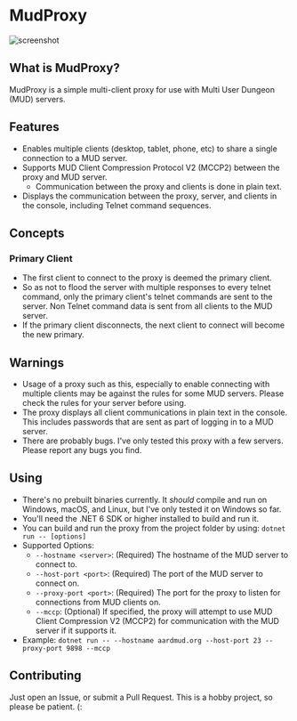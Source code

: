 ﻿# MudProxy
 
![screenshot](https://user-images.githubusercontent.com/114417/163694839-1b3c6dc5-b092-45ed-ade6-afb13d07315d.png)

## What is MudProxy?

MudProxy is a simple multi-client proxy for use with Multi User Dungeon (MUD) servers.

## Features

 * Enables multiple clients (desktop, tablet, phone, etc) to share a single connection to a MUD server.
 * Supports MUD Client Compression Protocol V2 (MCCP2) between the proxy and MUD server.
   * Communication between the proxy and clients is done in plain text.
 * Displays the communication between the proxy, server, and clients in the console, including Telnet command sequences.

## Concepts

### Primary Client

 * The first client to connect to the proxy is deemed the primary client.
 * So as not to flood the server with multiple responses to every telnet command, only the primary client's telnet commands are sent to the server. Non Telnet command data is sent from all clients to the MUD server.
 * If the primary client disconnects, the next client to connect will become the new primary.

## Warnings

 * Usage of a proxy such as this, especially to enable connecting with multiple clients may be against the rules for some MUD servers. Please check the rules for your server before using.
 * The proxy displays all client communications in plain text in the console. This includes passwords that are sent as part of logging in to a MUD server.
 * There are probably bugs. I've only tested this proxy with a few servers. Please report any bugs you find.

## Using

* There's no prebuilt binaries currently. It *should* compile and run on Windows, macOS, and Linux, but I've only tested it on Windows so far.
* You'll need the .NET 6 SDK or higher installed to build and run it.
* You can build and run the proxy from the project folder by using: `dotnet run -- [options]`
* Supported Options:
  * `--hostname <server>`: (Required) The hostname of the MUD server to connect to.
  * `--host-port <port>`: (Required) The port of the MUD server to connect on.
  * `--proxy-port <port>`: (Required) The port for the proxy to listen for connections from MUD clients on.
  * `--mccp`: (Optional) If specified, the proxy will attempt to use MUD Client Compression V2 (MCCP2) for communication with the MUD server if it supports it.
* Example: `dotnet run -- --hostname aardmud.org --host-port 23 --proxy-port 9898 --mccp`

## Contributing

Just open an Issue, or submit a Pull Request. This is a hobby project, so please be patient. (:
